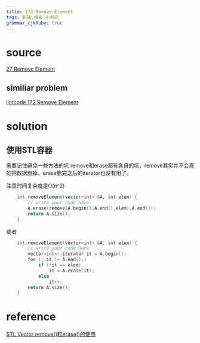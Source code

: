 ```yaml
---
title: 172-Remove-Element
tags: 新建,模板,小书匠
grammar_cjkRuby: true
---
```



# source
[27 Remove Element](https://leetcode.com/problems/remove-element/)

## similiar problem 

[lintcode 172 Remove Element](http://www.lintcode.com/en/problem/remove-element/)

# solution
## 使用STL容器

需要记住避免一些方法的坑 remove和erase都有各自的坑，remove其实并不会真的把数据删掉，erase删完之后的iterator也没有用了。

注意时间复杂度是O(n^2)
```cpp
    int removeElement(vector<int> &A, int elem) {
        // write your code here
        A.erase(remove(A.begin(),A.end(),elem),A.end());
        return A.size();
    }
```

或者 
```cpp
    int removeElement(vector<int> &A, int elem) {
        // write your code here
        vector<int>::iterator it = A.begin();
        for (; it != A.end();)
            if (*it == elem)
                it = A.erase(it);
            else
                it++;
        return A.size();
    }
```

# reference
[STL Vector remove()和erase()的使用](http://blog.csdn.net/yockie/article/details/7859330)